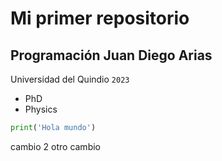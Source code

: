 # Mi primer repositorio
## Programación Juan Diego Arias
Universidad del Quindio `2023`
- PhD
- Physics
```python
print('Hola mundo')
```
cambio 2
otro cambio